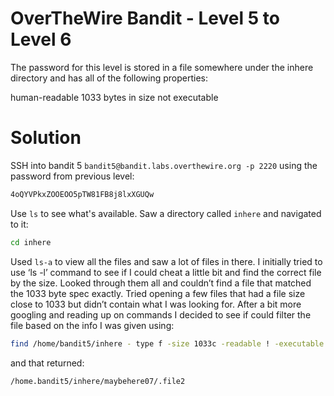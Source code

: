 # OverTheWire Bandit - Level 5 to Level 6
The password for this level is stored in a file somewhere under the inhere directory and has all of the following properties:

human-readable
1033 bytes in size
not executable
# Solution
SSH into bandit 5 `bandit5@bandit.labs.overthewire.org -p 2220` using the password from previous level:

```bash
4oQYVPkxZOOEOO5pTW81FB8j8lxXGUQw 
```
Use `ls` to see what's available. Saw a directory called `inhere` and navigated to it:

```bash
cd inhere
```
Used `ls-a` to view all the files and saw a lot of files in there. I initially tried to use ‘ls -l’ command to see if I could cheat a little bit and find the correct file by the size. Looked through them all and couldn’t find a file that matched the 1033 byte spec exactly.
Tried opening a few files that had a file size close to 1033 but didn’t contain what I was looking for. After a bit more googling and reading up on commands I decided to see if could filter the file based on the info I was given using:

```bash
find /home/bandit5/inhere - type f -size 1033c -readable ! -executable
```
and that returned:
```bash
/home.bandit5/inhere/maybehere07/.file2
```



